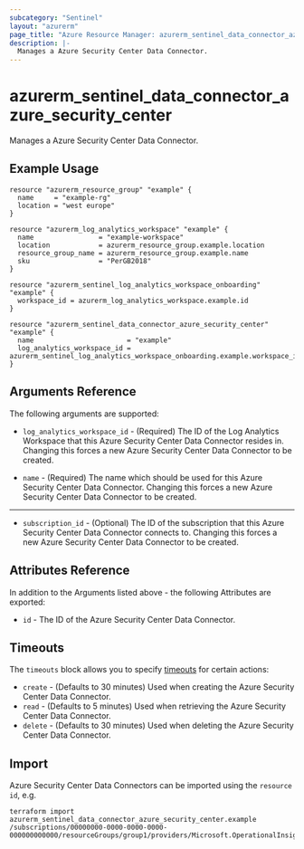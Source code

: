 ```yaml
---
subcategory: "Sentinel"
layout: "azurerm"
page_title: "Azure Resource Manager: azurerm_sentinel_data_connector_azure_security_center"
description: |-
  Manages a Azure Security Center Data Connector.
---
```


# azurerm_sentinel_data_connector_azure_security_center

Manages a Azure Security Center Data Connector.

## Example Usage

```hcl
resource "azurerm_resource_group" "example" {
  name     = "example-rg"
  location = "west europe"
}

resource "azurerm_log_analytics_workspace" "example" {
  name                = "example-workspace"
  location            = azurerm_resource_group.example.location
  resource_group_name = azurerm_resource_group.example.name
  sku                 = "PerGB2018"
}

resource "azurerm_sentinel_log_analytics_workspace_onboarding" "example" {
  workspace_id = azurerm_log_analytics_workspace.example.id
}

resource "azurerm_sentinel_data_connector_azure_security_center" "example" {
  name                       = "example"
  log_analytics_workspace_id = azurerm_sentinel_log_analytics_workspace_onboarding.example.workspace_id
}
```

## Arguments Reference

The following arguments are supported:

* `log_analytics_workspace_id` - (Required) The ID of the Log Analytics Workspace that this Azure Security Center Data Connector resides in. Changing this forces a new Azure Security Center Data Connector to be created.

* `name` - (Required) The name which should be used for this Azure Security Center Data Connector. Changing this forces a new Azure Security Center Data Connector to be created.

---

* `subscription_id` - (Optional) The ID of the subscription that this Azure Security Center Data Connector connects to. Changing this forces a new Azure Security Center Data Connector to be created.

## Attributes Reference

In addition to the Arguments listed above - the following Attributes are exported:

* `id` - The ID of the Azure Security Center Data Connector.

## Timeouts

The `timeouts` block allows you to specify [timeouts](https://www.terraform.io/language/resources/syntax#operation-timeouts) for certain actions:

* `create` - (Defaults to 30 minutes) Used when creating the Azure Security Center Data Connector.
* `read` - (Defaults to 5 minutes) Used when retrieving the Azure Security Center Data Connector.
* `delete` - (Defaults to 30 minutes) Used when deleting the Azure Security Center Data Connector.

## Import

Azure Security Center Data Connectors can be imported using the `resource id`, e.g.

```shell
terraform import azurerm_sentinel_data_connector_azure_security_center.example /subscriptions/00000000-0000-0000-0000-000000000000/resourceGroups/group1/providers/Microsoft.OperationalInsights/workspaces/workspace1/providers/Microsoft.SecurityInsights/dataConnectors/dc1
```
